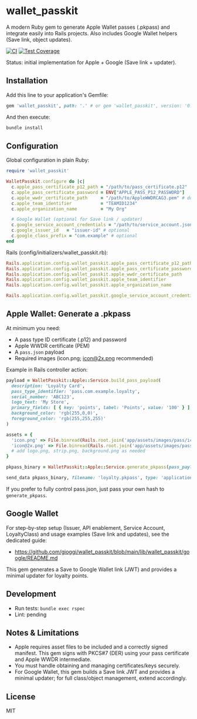 # wallet_passkit

A modern Ruby gem to generate Apple Wallet passes (.pkpass) and integrate easily into Rails projects. Also includes Google Wallet helpers (Save link, object updates).

[![CI](https://github.com/gioggi/wallet_passkit/actions/workflows/test.yml/badge.svg)](https://github.com/gioggi/wallet_passkit/actions/workflows/test.yml)
[![Test Coverage](https://img.shields.io/badge/coverage-91.6%25-brightgreen)](https://github.com/gioggi/wallet_passkit)

Status: initial implementation for Apple + Google (Save link + updater).

## Installation

Add this line to your application's Gemfile:

```ruby
gem 'wallet_passkit', path: '.' # or gem 'wallet_passkit', version: '0.1.0'
```

And then execute:

```bash
bundle install
```

## Configuration

Global configuration in plain Ruby:

```ruby
require 'wallet_passkit'

WalletPasskit.configure do |c|
  c.apple_pass_certificate_p12_path = "/path/to/pass_certificate.p12"
  c.apple_pass_certificate_password = ENV["APPLE_PASS_P12_PASSWORD"]
  c.apple_wwdr_certificate_path     = "/path/to/AppleWWDRCAG3.pem" # download from Apple
  c.apple_team_identifier           = "TEAMID1234"
  c.apple_organization_name         = "My Org"

  # Google Wallet (optional for Save link / updater)
  c.google_service_account_credentials = "/path/to/service_account.json"
  c.google_issuer_id   = "issuer-id" # optional
  c.google_class_prefix = "com.example" # optional
end
```

Rails (config/initializers/wallet_passkit.rb):

```ruby
Rails.application.config.wallet_passkit.apple_pass_certificate_p12_path = Rails.root.join('config', 'certs', 'pass_cert.p12').to_s
Rails.application.config.wallet_passkit.apple_pass_certificate_password = ENV['APPLE_PASS_P12_PASSWORD']
Rails.application.config.wallet_passkit.apple_wwdr_certificate_path     = Rails.root.join('config', 'certs', 'AppleWWDRCAG3.pem').to_s
Rails.application.config.wallet_passkit.apple_team_identifier           = ENV['APPLE_TEAM_ID']
Rails.application.config.wallet_passkit.apple_organization_name         = 'My Org'

Rails.application.config.wallet_passkit.google_service_account_credentials = Rails.root.join('config', 'google', 'service_account.json').to_s
```

## Apple Wallet: Generate a .pkpass

At minimum you need:
- A pass type ID certificate (.p12) and password
- Apple WWDR certificate (PEM)
- A `pass.json` payload
- Required images (icon.png; icon@2x.png recommended)

Example in Rails controller action:

```ruby
payload = WalletPasskit::Apple::Service.build_pass_payload(
  description: 'Loyalty Card',
  pass_type_identifier: 'pass.com.example.loyalty',
  serial_number: 'ABC123',
  logo_text: 'My Store',
  primary_fields: [ { key: 'points', label: 'Points', value: '100' } ],
  background_color: 'rgb(255,0,0)',
  foreground_color: 'rgb(255,255,255)'
)

assets = {
  'icon.png' => File.binread(Rails.root.join('app/assets/images/pass/icon.png')),
  'icon@2x.png' => File.binread(Rails.root.join('app/assets/images/pass/icon@2x.png')),
  # add logo.png, strip.png, background.png as needed
}

pkpass_binary = WalletPasskit::Apple::Service.generate_pkpass(pass_payload: payload, assets: assets)

send_data pkpass_binary, filename: 'loyalty.pkpass', type: 'application/vnd.apple.pkpass'
```

If you prefer to fully control pass.json, just pass your own hash to `generate_pkpass`.

## Google Wallet

For step-by-step setup (Issuer, API enablement, Service Account, LoyaltyClass) and usage examples (Save link and updates), see the dedicated guide:
- https://github.com/gioggi/wallet_passkit/blob/main/lib/wallet_passkit/google/README.md

This gem generates a Save to Google Wallet link (JWT) and provides a minimal updater for loyalty points.

## Development

- Run tests: `bundle exec rspec`
- Lint: pending

## Notes & Limitations

- Apple requires asset files to be included and a correctly signed manifest. This gem signs with PKCS#7 (DER) using your pass certificate and Apple WWDR intermediate.
- You must handle obtaining and managing certificates/keys securely.
- For Google Wallet, this gem builds a Save link JWT and provides a minimal updater; for full class/object management, extend accordingly.

## License

MIT
